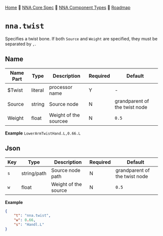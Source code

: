 [Home](../../readme.md) 🔶 [NNA Core Spec](../../nna_spec.md) 🔶 [NNA Component Types](../../nna_component_types.md) 🔶 [Roadmap](../../roadmap.md)

# `nna.twist`
Specifies a twist bone. If both `Source` and `Weight` are specified, they must be separated by `,`.

## Name
| Name Part | Type | Description | Required | Default |
| --- | --- | --- | --- | --- |
| $Twist | literal | processor name | Y | - |
| Source | string | Source node | N | grandparent of the twist node |
| Weight | float | Weight of the sourcee | N | `0.5` |

**Example**
`LowerArmTwistHand.L,0.66.L`

## Json
| Key | Type | Description | Required | Default |
| --- | --- | --- | --- | --- |
| `s` | string/path | Source node path | N | grandparent of the twist node |
| `w` | float | Weight of the source | N | `0.5` |

**Example**
``` json
{
	"t": "nna.twist",
	"w": 0.66,
	"s": "Handl.L"
}
```
